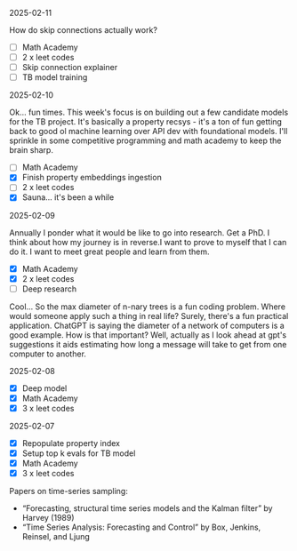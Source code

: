 2025-02-11

How do skip connections actually work?

- [ ] Math Academy
- [ ] 2 x leet codes
- [ ] Skip connection explainer
- [ ] TB model training

2025-02-10

Ok... fun times. This week's focus is on building out a few candidate models for the TB project.
It's basically a property recsys - it's a ton of fun getting back to good ol machine learning
over API dev with foundational models. I'll sprinkle in some competitive programming and math
academy to keep the brain sharp. 

- [ ] Math Academy
- [x] Finish property embeddings ingestion
- [ ] 2 x leet codes
- [x] Sauna... it's been a while

2025-02-09

Annually I ponder what it would be like to go into research. Get a PhD. I think about how my journey
is in reverse.I want to prove to myself that I can do it. I want to meet great people and learn from them.

- [x] Math Academy
- [x] 2 x leet codes
- [ ] Deep research

Cool... So the max diameter of n-nary trees is a fun coding problem. Where would someone apply such a thing in real life?
Surely, there's a fun practical application. ChatGPT is saying the diameter of a network of computers is a good example.
How is that important? Well, actually as I look ahead at gpt's suggestions it aids estimating how long a message
will take to get from one computer to another. 

2025-02-08

- [x] Deep model
- [x] Math Academy
- [x] 3 x leet codes

2025-02-07

- [x] Repopulate property index
- [x] Setup top k evals for TB model
- [x] Math Academy
- [x] 3 x leet codes

Papers on time-series sampling:

- “Forecasting, structural time series models and the Kalman filter” by Harvey (1989)
- “Time Series Analysis: Forecasting and Control” by Box, Jenkins, Reinsel, and Ljung

